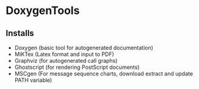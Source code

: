 DoxygenTools
============

Installs
--------

* Doxygen (basic tool for autogenerated documentation) 
* MiKTex (Latex format and input to PDF) 
* Graphviz (for autogenerated call graphs) 
* Ghostscript (for rendering PostScript documents)
* MSCgen (For message sequence charts, download extract and update PATH variable)